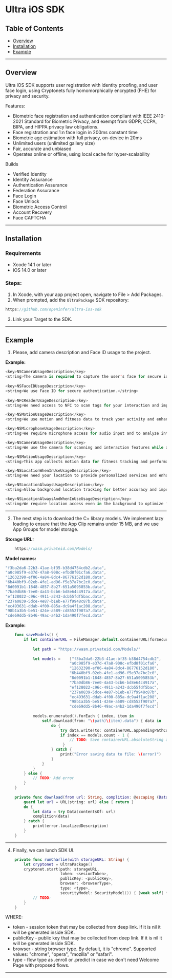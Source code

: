 # Ultra iOS SDK

## Table of Contents
- [Overview](#overview)
- [Installation](#installation)
- [Example](#example)

----------------------

## Overview

Ultra iOS SDK supports user registration with identity proofing, and user face login, using Cryptonets fully homomorphically encrypted (FHE) for privacy and security.

Features:
- Biometric face registration and authentication compliant with IEEE 2410-2021 Standard for Biometric Privacy, and exempt from GDPR, CCPA, BIPA, and HIPPA privacy law obligations.
- Face registration and 1:n face login in 200ms constant time
- Biometric age estimation with full privacy, on-device in 20ms
- Unlimited users (unlimited gallery size)
- Fair, accurate and unbiased
- Operates online or offline, using local cache for hyper-scalability

Builds
- Verified Identity
- Identity Assurance
- Authentication Assurance
- Federation Assurance
- Face Login
- Face Unlock
- Biometric Access Control
- Account Recovery
- Face CAPTCHA

----------------------

## Installation

### Requirements
- Xcode 14.1 or later
- iOS 14.0 or later

### Steps:

1. In Xcode, with your app project open, navigate to File > Add Packages.
2. When prompted, add the `UltraPackage` SDK repository:

```swift
https://github.com/openinfer/ultra-ios-sdk
```
3. Link your Target to the SDK.

----------------------

## Example

1. Please, add camera description and Face ID usage to the project.

**Example:**

```swift
<key>NSCameraUsageDescription</key>
<string>The camera is required to capture the user's face for secure identity verification purposes. The app compares the user's face with encrypted facial data previously stored on the device. This verification is performed entirely on the user's device, and no sensitive data is collected or stored externally.</string>
    
<key>NSFaceIDUsageDescription</key>
<string>We use Face ID for secure authentication.</string>
    
<key>NFCReaderUsageDescription</key>
<string>We need access to NFC to scan tags for your interaction and improve service accuracy.</string>

<key>NSMotionUsageDescription</key>
<string>We use motion and fitness data to track your activity and enhance performance insights.</string>

<key>NSMicrophoneUsageDescription</key>
<string>We require microphone access for audio input and to analyze interactions for a better experience.</string>

<key>NSCameraUsageDescription</key>
<string>We use the camera for scanning and interaction features while analyzing usage for improvements.</string>

<key>NSMotionUsageDescription</key>
<string>This app collects motion data for fitness tracking and performance optimization.</string>

<key>NSLocationWhenInUseUsageDescription</key>
<string>We need your location to provide personalized services and enhance app functionality.</string>

<key>NSLocationAlwaysUsageDescription</key>
<string>Allow background location tracking for better accuracy and improved service performance.</string>

<key>NSLocationAlwaysAndWhenInUseUsageDescription</key>
<string>We require location access even in the background to optimize features and collect statistics for better service.</string>

```

----------------------

2. The next step is to download the C+ library models. We implement lazy loading to ensure that the App Clip remains under 15 MB, and we use App Groups for model storage.

**Storage URL:**

```swift
    https://wasm.privateid.com/Models/
```

**Model names:**

```swift
"f3ba2da6-22b3-41ae-bf35-b38d4754cdb2.data",
"a0c985f9-e37d-47a8-908c-efbd8f01cfa6.data",
"12632390-ef06-4a84-8dc4-86776152d180.data",
"6b440bf9-02eb-4fe1-ad96-f5e37a7bc2c0.data",
"8d0091b1-1848-4857-8b27-651a5095853b.data",
"7ba0db86-7ee0-4a43-bcb6-bd8e64c4917a.data",
"ef128022-c96c-4911-a243-dcb55fdf5bac.data",
"237a0839-5dce-4e87-b1eb-e77f9948c87b.data",
"ec493631-ddab-4f00-885a-dc9a4f1ac208.data",
"98b1a3b5-be51-424e-a589-cd8552f907a7.data",
"cde69dd5-8b46-49ac-a4b2-1da490f7fecd.data"
```

**Example:**

```swift
    func saveModels() {
        if let containerURL = FileManager.default.containerURL(forSecurityApplicationGroupIdentifier: <groupId>) {
            
            let path = "https://wasm.privateid.com/Models/"
            
            let models =    ["f3ba2da6-22b3-41ae-bf35-b38d4754cdb2",
                            "a0c985f9-e37d-47a8-908c-efbd8f01cfa6",
                            "12632390-ef06-4a84-8dc4-86776152d180",
                            "6b440bf9-02eb-4fe1-ad96-f5e37a7bc2c0",
                            "8d0091b1-1848-4857-8b27-651a5095853b",
                            "7ba0db86-7ee0-4a43-bcb6-bd8e64c4917a",
                            "ef128022-c96c-4911-a243-dcb55fdf5bac",
                            "237a0839-5dce-4e87-b1eb-e77f9948c87b",
                            "ec493631-ddab-4f00-885a-dc9a4f1ac208",
                            "98b1a3b5-be51-424e-a589-cd8552f907a7",
                            "cde69dd5-8b46-49ac-a4b2-1da490f7fecd"]
                
            models.enumerated().forEach { index, item in
                self.download(from: "\(path)\(item).data") { data in
                    do {
                        try data.write(to: containerURL.appendingPathComponent("\(item).data"))
                        if index == models.count - 1 {
                            // TODO: Save containerURL.absoluteString as storage URL
                         }
                    } catch {
                        print("Error saving data to file: \(error)")
                    }
                }
            }
        } else {
            // TODO: Add error
        }
    }
    
    private func download(from url: String, complition: @escaping (Data) -> Void) {
        guard let url = URL(string: url) else { return }
        do {
            let data = try Data(contentsOf: url)
            complition(data)
        } catch {
            print(error.localizedDescription)
        }
    }
```

----------------------

4. Finally, we can lunch SDK UI.

```swift
    private func runCharlie(with storageURL: String) {
        let cryptonet = UltraPackage()
        cryptonet.start(path: storageURL,
                        token: <sesionToken>,
                        publicKey: <publicKey>,
                        browser: <browserType>,
                        type: <type>,
                        securityModel: SecurityModel()) { [weak self] finished in
            // TODO:
        }
    }
```

    
WHERE:

- token - session token that may be collected from deep link. If it is nil it will be generated inside SDK.
- publicKey - public key that may be collected from deep link. If it is nil it will be generated inside SDK.
- browser - string browser type. By default, it is "chrome". Supported values: "chrome", "opera", "mozilla" or "safari".
- type - flow type as .enroll or .predict in case we don't need Welcome Page with proposed flows.

----------------------
